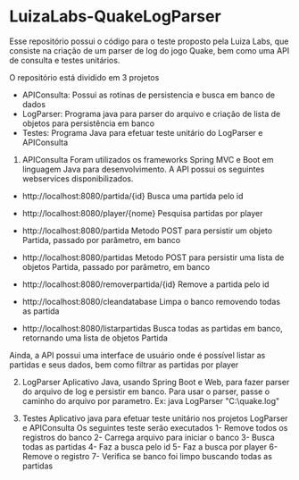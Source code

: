 # LuizaLabs-QuakeLogParser

Esse repositório possui o código para o teste proposto pela Luiza Labs, que consiste na criação de um parser de log do jogo Quake, bem como uma API de consulta e testes unitários.

O repositório está dividido em 3 projetos
- APIConsulta: Possui as rotinas de persistencia e busca em banco de dados
- LogParser: Programa java para parser do arquivo e criação de lista de objetos para persistência em banco
- Testes: Programa Java para efetuar teste unitário do LogParser e APIConsulta

1. APIConsulta
Foram utilizados os frameworks Spring MVC e Boot em linguagem Java para desenvolvimento.
A API possui os seguintes webservices disponibilizados.
- http://localhost:8080/partida/{id}
Busca uma partida pelo id

- http://localhost:8080/player/{nome}
Pesquisa partidas por player

- http://localhost:8080/partida
Metodo POST para persistir um objeto Partida, passado por parâmetro, em banco

- http://localhost:8080/partidas
Metodo POST para persistir uma lista de objetos Partida, passado por parâmetro, em banco

- http://localhost:8080/removerpartida/{id}
Remove a partida pelo id

- http://localhost:8080/cleandatabase
Limpa o banco removendo todas as partida

- http://localhost:8080/listarpartidas
Busca todas as partidas em banco, retornando uma lista de objetos Partida

Ainda, a API possui uma interface de usuário onde é possível listar as partidas e seus dados, bem como filtrar as partidas por player

2. LogParser
Aplicativo Java, usando Spring Boot e Web, para fazer parser do arquivo de log e persistir em banco.
Para usar o parser, passe o caminho do arquivo por parametro. Ex: java LogParser "C:\quake.log"

3. Testes
Aplicativo java para efetuar teste unitário nos projetos LogParser e APIConsulta
Os seguintes teste serão executados
1- Remove todos os registros do banco
2- Carrega arquivo para iniciar o banco
3- Busca todas as partidas
4- Faz a busca pelo id
5- Faz a busca por player
6- Remove o registro
7- Verifica se banco foi limpo buscando todas as partidas

